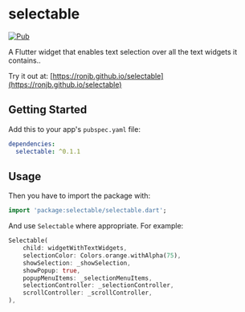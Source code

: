 # selectable

[![Pub](https://img.shields.io/pub/v/selectable.svg)](https://pub.dev/packages/selectable)

A Flutter widget that enables text selection over all the text widgets it contains..

Try it out at: [https://ronjb.github.io/selectable](https://ronjb.github.io/selectable)

## Getting Started

Add this to your app's `pubspec.yaml` file:

```yaml
dependencies:
  selectable: ^0.1.1
```

## Usage

Then you have to import the package with:

```dart
import 'package:selectable/selectable.dart';
```

And use `Selectable` where appropriate. For example:

```dart
Selectable(
    child: widgetWithTextWidgets,
    selectionColor: Colors.orange.withAlpha(75),
    showSelection: _showSelection,
    showPopup: true,
    popupMenuItems: _selectionMenuItems,
    selectionController: _selectionController,
    scrollController: _scrollController,
),
```
